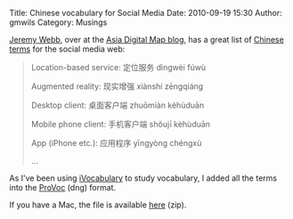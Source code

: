 Title: Chinese vocabulary for Social Media
Date: 2010-09-19 15:30
Author: gmwils
Category: Musings

[Jeremy Webb][], over at the [Asia Digital Map blog][], has a great list
of [Chinese terms][] for the social media web:

> Location-based service: 定位服务 dìngwèi fúwù
>
> Augmented reality: 现实增强 xiànshí zēngqiáng
>
> Desktop client: 桌面客户端 zhuōmiàn kèhùduān
>
> Mobile phone client: 手机客户端 shǒujī kèhùduān
>
> App (iPhone etc.): 应用程序 yīngyòng chéngxù
>
> ...

As I've been using [iVocabulary][] to study vocabulary, I added all the
terms into the [ProVoc][] (dng) format.

If you have a Mac, the file is available [here][] (zip).

  [Jeremy Webb]: http://www.webbinchina.com/
  [Asia Digital Map blog]: http://www.asiadigitalmap.com/
  [Chinese terms]: http://www.asiadigitalmap.com/2010/03/chinese_social_media_vocabulary/
  [iVocabulary]: http://iphone.chbeer.de/en/iVocabulary/
  [ProVoc]: http://chbeer.de/updates/provoc/ProVoc.dmg
  [here]: /files/SocialMedia.pvoc.zip
